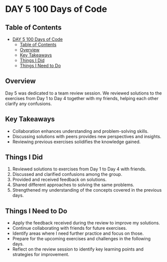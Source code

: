 # DAY 5 100 Days of Code

## Table of Contents
- [DAY 5 100 Days of Code](#day-5-100-days-of-code)
  - [Table of Contents](#table-of-contents)
  - [Overview](#overview)
  - [Key Takeaways](#key-takeaways)
  - [Things I Did](#things-i-did)
  - [Things I Need to Do](#things-i-need-to-do)

## Overview
Day 5 was dedicated to a team review session. We reviewed solutions to the exercises from Day 1 to Day 4 together with my friends, helping each other clarify any confusions.

## Key Takeaways
- Collaboration enhances understanding and problem-solving skills.
- Discussing solutions with peers provides new perspectives and insights.
- Reviewing previous exercises solidifies the knowledge gained.

## Things I Did
1. Reviewed solutions to exercises from Day 1 to Day 4 with friends.
2. Discussed and clarified confusions among the group.
3. Provided and received feedback on solutions.
4. Shared different approaches to solving the same problems.
5. Strengthened my understanding of the concepts covered in the previous days.

## Things I Need to Do
- Apply the feedback received during the review to improve my solutions.
- Continue collaborating with friends for future exercises.
- Identify areas where I need further practice and focus on those.
- Prepare for the upcoming exercises and challenges in the following days.
- Reflect on the review session to identify key learning points and strategies for improvement.
